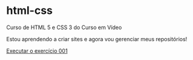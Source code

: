 # html-css
 Curso de HTML 5 e CSS 3 do Curso em Vídeo

Estou aprendendo a criar sites e agora vou gerenciar meus repositórios!

<a href="https://ddsdantas.github.io/html-css/exerc%C3%ADcios/ex001/index.html"> Executar o exercício 001